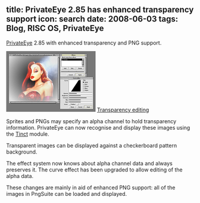 title: PrivateEye 2.85 has enhanced transparency support
icon: search
date: 2008-06-03
tags: Blog, RISC OS, PrivateEye
----

[PrivateEye](/risc.os/privateeye.html) 2.85 with enhanced transparency and PNG support.

![PrivateEye 2.85 screenshot.](/software/thumbs/eyesnap4.png)
[Transparency editing](/software/eyesnap4.png)

Sprites and PNGs may specify an alpha channel to hold transparency information. PrivateEye can now recognise and display these images using the [Tinct](http://tinct.net/Downloads/Tinct.aspx) module.

Transparent images can be displayed against a checkerboard pattern background.

The effect system now knows about alpha channel data and always preserves it. The curve effect has been upgraded to allow editing of the alpha data.

These changes are mainly in aid of enhanced PNG support: all of the images in PngSuite can be loaded and displayed.
